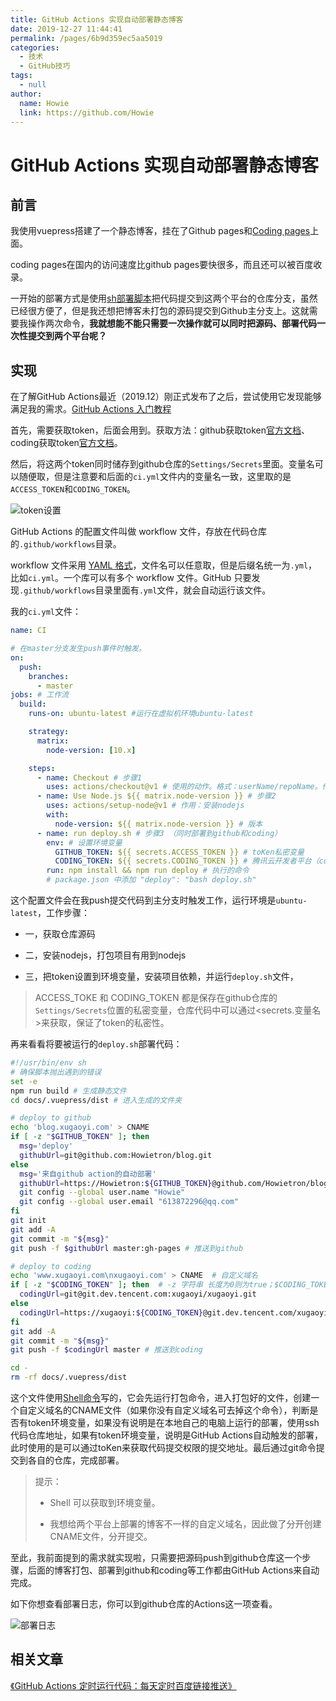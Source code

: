 ```yaml
---
title: GitHub Actions 实现自动部署静态博客
date: 2019-12-27 11:44:41
permalink: /pages/6b9d359ec5aa5019
categories: 
  - 技术
  - GitHub技巧
tags: 
  - null
author: 
  name: Howie
  link: https://github.com/Howie
---
```

#  GitHub Actions 实现自动部署静态博客

## 前言

我使用vuepress搭建了一个静态博客，挂在了Github pages和[Coding pages](https://dev.tencent.com/)上面。

coding pages在国内的访问速度比github pages要快很多，而且还可以被百度收录。

<!-- more -->

一开始的部署方式是使用[sh部署脚本](https://github.com/xugaoyi/vuepress-theme-vdoing/blob/master/deploy.sh)把代码提交到这两个平台的仓库分支，虽然已经很方便了，但是我还想把博客未打包的源码提交到Github主分支上。这就需要我操作两次命令，**我就想能不能只需要一次操作就可以同时把源码、部署代码一次性提交到两个平台呢？**



## 实现

在了解GitHub Actions最近（2019.12）刚正式发布了之后，尝试使用它发现能够满足我的需求。[GitHub Actions 入门教程](http://www.ruanyifeng.com/blog/2019/09/getting-started-with-github-actions.html?20191227113947#comment-last)



首先，需要获取token，后面会用到。获取方法：github获取token[官方文档](https://help.github.com/en/articles/creating-a-personal-access-token-for-the-command-line)、coding获取token[官方文档](https://dev.tencent.com/help/doc/account/access-token)。

然后，将这两个token同时储存到github仓库的`Settings/Secrets`里面。变量名可以随便取，但是注意要和后面的`ci.yml`文件内的变量名一致，这里取的是`ACCESS_TOKEN`和`CODING_TOKEN`。

![token设置](https://cdn.jsdelivr.net/gh/xugaoyi/image_store/blog/20200103124812.jpg 'token设置')

GitHub Actions 的配置文件叫做 workflow 文件，存放在代码仓库的`.github/workflows`目录。

workflow 文件采用 [YAML 格式](https://xugaoyi.com/pages/4e8444e2d534d14f/)，文件名可以任意取，但是后缀名统一为`.yml`，比如`ci.yml`。一个库可以有多个 workflow 文件。GitHub 只要发现`.github/workflows`目录里面有`.yml`文件，就会自动运行该文件。    

我的`ci.yml`文件：    

```yaml
name: CI

# 在master分支发生push事件时触发。
on: 
  push:
    branches:
      - master
jobs: # 工作流
  build:
    runs-on: ubuntu-latest #运行在虚拟机环境ubuntu-latest

    strategy:
      matrix:
        node-version: [10.x]

    steps: 
      - name: Checkout # 步骤1
        uses: actions/checkout@v1 # 使用的动作。格式：userName/repoName。作用：检出仓库，获取源码。 官方actions库：https://github.com/actions
      - name: Use Node.js ${{ matrix.node-version }} # 步骤2
        uses: actions/setup-node@v1 # 作用：安装nodejs
        with:
          node-version: ${{ matrix.node-version }} # 版本
      - name: run deploy.sh # 步骤3 （同时部署到github和coding）
        env: # 设置环境变量
          GITHUB_TOKEN: ${{ secrets.ACCESS_TOKEN }} # toKen私密变量
          CODING_TOKEN: ${{ secrets.CODING_TOKEN }} # 腾讯云开发者平台（coding）私密token
        run: npm install && npm run deploy # 执行的命令  
        # package.json 中添加 "deploy": "bash deploy.sh"
```

这个配置文件会在我push提交代码到主分支时触发工作，运行环境是`ubuntu-latest`，工作步骤：

* 一，获取仓库源码

* 二，安装nodejs，打包项目有用到nodejs
* 三，把token设置到环境变量，安装项目依赖，并运行`deploy.sh`文件，

> ACCESS_TOKE 和 CODING_TOKEN 都是保存在github仓库的`Settings/Secrets`位置的私密变量，仓库代码中可以通过<secrets.变量名>来获取，保证了token的私密性。



再来看看将要被运行的`deploy.sh`部署代码：

```sh
#!/usr/bin/env sh
# 确保脚本抛出遇到的错误
set -e
npm run build # 生成静态文件
cd docs/.vuepress/dist # 进入生成的文件夹

# deploy to github
echo 'blog.xugaoyi.com' > CNAME
if [ -z "$GITHUB_TOKEN" ]; then
  msg='deploy'
  githubUrl=git@github.com:Howietron/blog.git
else
  msg='来自github action的自动部署'
  githubUrl=https://Howietron:${GITHUB_TOKEN}@github.com/Howietron/blog.git
  git config --global user.name "Howie"
  git config --global user.email "613872296@qq.com"
fi
git init
git add -A
git commit -m "${msg}"
git push -f $githubUrl master:gh-pages # 推送到github

# deploy to coding
echo 'www.xugaoyi.com\nxugaoyi.com' > CNAME  # 自定义域名
if [ -z "$CODING_TOKEN" ]; then  # -z 字符串 长度为0则为true；$CODING_TOKEN来自于github仓库`Settings/Secrets`设置的私密环境变量
  codingUrl=git@git.dev.tencent.com:xugaoyi/xugaoyi.git
else
  codingUrl=https://xugaoyi:${CODING_TOKEN}@git.dev.tencent.com/xugaoyi/xugaoyi.git
fi
git add -A
git commit -m "${msg}"
git push -f $codingUrl master # 推送到coding

cd -
rm -rf docs/.vuepress/dist
```

这个文件使用[Shell命令](https://ipcmen.com/)写的，它会先运行打包命令，进入打包好的文件，创建一个自定义域名的CNAME文件（如果你没有自定义域名可去掉这个命令），判断是否有token环境变量，如果没有说明是在本地自己的电脑上运行的部署，使用ssh代码仓库地址，如果有token环境变量，说明是GitHub Actions自动触发的部署，此时使用的是可以通过toKen来获取代码提交权限的提交地址。最后通过git命令提交到各自的仓库，完成部署。

> 提示：
>
> * Shell 可以获取到环境变量。
>
> * 我想给两个平台上部署的博客不一样的自定义域名，因此做了分开创建CNAME文件，分开提交。



至此，我前面提到的需求就实现啦，只需要把源码push到github仓库这一个步骤，后面的博客打包、部署到github和coding等工作都由GitHub Actions来自动完成。

如下你想查看部署日志，你可以到github仓库的Actions这一项查看。

![部署日志](https://cdn.jsdelivr.net/gh/xugaoyi/image_store/blog/20200103124813.png '部署日志')



## 相关文章

[《GitHub Actions 定时运行代码：每天定时百度链接推送》](https://xugaoyi.com/pages/f44d2f9ad04ab8d3/)

